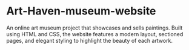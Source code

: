 # Art-Haven-museum-website
An online art museum project that showcases and sells paintings. Built using HTML and CSS, the website features a modern layout, sectioned pages, and elegant styling to highlight the beauty of each artwork.
